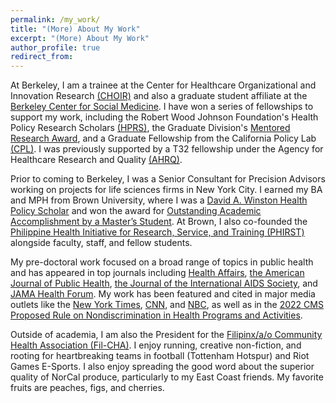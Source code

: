 ```yaml
---
permalink: /my_work/
title: "(More) About My Work"
excerpt: "(More) About My Work"
author_profile: true
redirect_from: 
---
```

 At Berkeley, I am a trainee at the Center for Healthcare Organizational and Innovation Research [(CHOIR)](https://choir.berkeley.edu/team/trainees) and also a graduate student affiliate at the [Berkeley Center for Social Medicine](https://issi.berkeley.edu/bcsm). I have won a series of fellowships to support my work, including the Robert Wood Johnson Foundation's Health Policy Research Scholars [(HPRS)](https://healthpolicyresearch-scholars.org/about-the-program/), the Graduate Division's [Mentored Research Award](https://gradapp.berkeley.edu/portal/fellowships?cmd=mentoredres), and a Graduate Fellowship from the California Policy Lab [(CPL)](https://www.capolicylab.org/data-resources/cpl-graduate-fellowship-grants/). I was previously supported by a T32 fellowship under the Agency for Healthcare Research and Quality [(AHRQ)](https://reporter.nih.gov/search/2LoHvSZ1QUKXrhs6xeKtYA/project-details/10745220). 

Prior to coming to Berkeley, I was a Senior Consultant for Precision Advisors working on projects for life sciences firms in New York City. I earned my BA and MPH from Brown University, where I was a [David A. Winston Health Policy Scholar](https://winstonfellowship.org/health-policy-scholarship/) and won the award for [Outstanding Academic Accomplishment by a Master’s Student](https://graduateschool.brown.edu/news/2019-05-21/masters-awards). At Brown, I also co-founded the [Philippine Health Initiative for Research, Service, and Training (PHIRST)](https://phirsthealth.com/#/) alongside faculty, staff, and fellow students. 

My pre-doctoral work focused on a broad range of topics in public health and has appeared in top journals including [Health Affairs](https://www.healthaffairs.org/doi/full/10.1377/hlthaff.2021.01418), [the American Journal of Public Health](https://ajph.aphapublications.org/doi/full/10.2105/AJPH.2019.305523), [the Journal of the International AIDS Society](https://onlinelibrary.wiley.com/doi/pdf/10.1002/jia2.25582), and [JAMA Health Forum](https://jamanetwork.com/journals/jama-health-forum/fullarticle/2782408). My work has been featured and cited in major media outlets like the [New York Times](https://www.nytimes.com/2021/01/15/nyregion/filipino-nurses-coronavirus.html), [CNN](https://www.cnn.com/2020/11/24/health/filipino-nurse-deaths/index.html), and [NBC](https://www.nbcnews.com/news/asian-america/new-study-reveals-previously-invisible-health-issues-among-asians-ins-n1141676), as well as in the [2022 CMS Proposed Rule on Nondiscrimination in Health Programs and Activities](https://www.federalregister.gov/documents/2022/08/04/2022-16217/nondiscrimination-in-health-programs-and-activities).

Outside of academia, I am also the President for the [Filipinx/a/o Community Health Association (Fil-CHA)](https://www.filcha.org/). I enjoy running, creative non-fiction, and rooting for heartbreaking teams in football (Tottenham Hotspur) and Riot Games E-Sports. I also enjoy spreading the good word about the superior quality of NorCal produce, particularly to my East Coast friends. My favorite fruits are peaches, figs, and cherries.